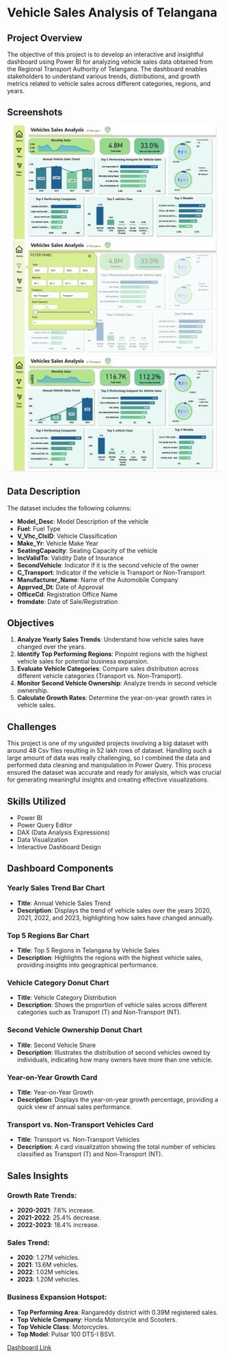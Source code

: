 # Vehicle Sales Analysis of Telangana


## Project Overview
The objective of this project is to develop an interactive and insightful dashboard using Power BI for analyzing vehicle sales data obtained from the Regional Transport Authority of Telangana. The dashboard enables stakeholders to understand various trends, distributions, and growth metrics related to vehicle sales across different categories, regions, and years.

## Screenshots

![Dashboard page](_Screenshots/Dashboard.png)
![Filter page](_Screenshots/Filterpage.png)
![Battery Vehicle Analysis page](_Screenshots/BatteryVehicle.png)


## Data Description
The dataset includes the following columns:

- **Model_Desc**: Model Description of the vehicle
- **Fuel**: Fuel Type
- **V_Vhc_ClsID**: Vehicle Classification
- **Make_Yr**: Vehicle Make Year
- **SeatingCapacity**: Seating Capacity of the vehicle
- **IncValidTo**: Validity Date of Insurance
- **SecondVehicle**: Indicator if it is the second vehicle of the owner
- **C_Transport**: Indicator if the vehicle is Transport or Non-Transport
- **Manufacturer_Name**: Name of the Automobile Company
- **Apprved_Dt**: Date of Approval
- **OfficeCd**: Registration Office Name
- **fromdate**: Date of Sale/Registration

## Objectives
1. **Analyze Yearly Sales Trends**: Understand how vehicle sales have changed over the years.
2. **Identify Top Performing Regions**: Pinpoint regions with the highest vehicle sales for potential business expansion.
3. **Evaluate Vehicle Categories**: Compare sales distribution across different vehicle categories (Transport vs. Non-Transport).
4. **Monitor Second Vehicle Ownership**: Analyze trends in second vehicle ownership.
5. **Calculate Growth Rates**: Determine the year-on-year growth rates in vehicle sales.

## Challenges
This project is one of my unguided projects involving a big dataset with around 48 Csv files resulting in 52 lakh rows of dataset. Handling such a large amount of data was really challenging, so I combined the data and performed data cleaning and manipulation in Power Query. This process ensured the dataset was accurate and ready for analysis, which was crucial for generating meaningful insights and creating effective visualizations.

## Skills Utilized

- Power BI
- Power Query Editor
- DAX (Data Analysis Expressions)
- Data Visualization
- Interactive Dashboard Design

## Dashboard Components
### Yearly Sales Trend Bar Chart
- **Title**: Annual Vehicle Sales Trend
- **Description**: Displays the trend of vehicle sales over the years 2020, 2021, 2022, and 2023, highlighting how sales have changed annually.

### Top 5 Regions Bar Chart
- **Title**: Top 5 Regions in Telangana by Vehicle Sales
- **Description**: Highlights the regions with the highest vehicle sales, providing insights into geographical performance.

### Vehicle Category Donut Chart
- **Title**: Vehicle Category Distribution
- **Description**: Shows the proportion of vehicle sales across different categories such as Transport (T) and Non-Transport (NT).

### Second Vehicle Ownership Donut Chart
- **Title**: Second Vehicle Share
- **Description**: Illustrates the distribution of second vehicles owned by individuals, indicating how many owners have more than one vehicle.

### Year-on-Year Growth Card
- **Title**: Year-on-Year Growth
- **Description**: Displays the year-on-year growth percentage, providing a quick view of annual sales performance.

### Transport vs. Non-Transport Vehicles Card
- **Title**: Transport vs. Non-Transport Vehicles
- **Description**: A card visualization showing the total number of vehicles classified as Transport (T) and Non-Transport (NT).

## Sales Insights
### Growth Rate Trends:
- **2020-2021**: 7.6% increase.
- **2021-2022**: 25.4% decrease.
- **2022-2023**: 18.4% increase.

### Sales Trend:
- **2020**: 1.27M vehicles.
- **2021**: 13.6M vehicles.
- **2022**: 1.02M vehicles.
- **2023**: 1.20M vehicles.

### Business Expansion Hotspot:
- **Top Performing Area**: Rangareddy district with 0.39M registered sales.
- **Top Vehicle Company**: Honda Motorcycle and Scooters.
- **Top Vehicle Class**: Motorcycles.
- **Top Model**: Pulsar 100 DTS-I BSVI.

[Dashboard Link](https://app.powerbi.com/view?r=eyJrIjoiZjlmYTNjMmEtMzZiZC00NjU5LThjMjgtNzVmZDYxYjBjZjczIiwidCI6IjM1MWJiYTBmLTBhYWQtNDYzZC05ZjM3LTJlZThkZmZiMGIwMCJ9)

